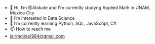 - 👋 Hi, I’m @Atokate and I'm currently studyng Applied Math in UNAM, Mexico City
- 👀 I’m interested in Data Science
- 🌱 I’m currently learning Python, SQL, JavaScript, C#
- 📫 How to reach me
-   jairmolina1984@gmail.com

<!---
Atokate/Atokate is a ✨ special ✨ repository because its `README.md` (this file) appears on your GitHub profile.
You can click the Preview link to take a look at your changes.
--->
